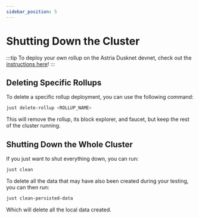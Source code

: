 ```yaml
---
sidebar_position: 5
---
```


# Shutting Down the Cluster

:::tip
To deploy your own rollup on the Astria Dusknet devnet, check out the
[instructions here](/docs/dusknet/overview/)!
:::

## Deleting Specific Rollups

To delete a specific rollup deployment, you can use the following command:
```bash
just delete-rollup <ROLLUP_NAME>
```

This will remove the rollup, its block explorer, and faucet, but keep the rest
of the cluster running.

## Shutting Down the Whole Cluster

If you just want to shut everything down, you can run:
```bash
just clean
```

To delete all the data that may have also been created during your testing, you
can then run:

```bash
just clean-persisted-data
```

Which will delete all the local data created.
